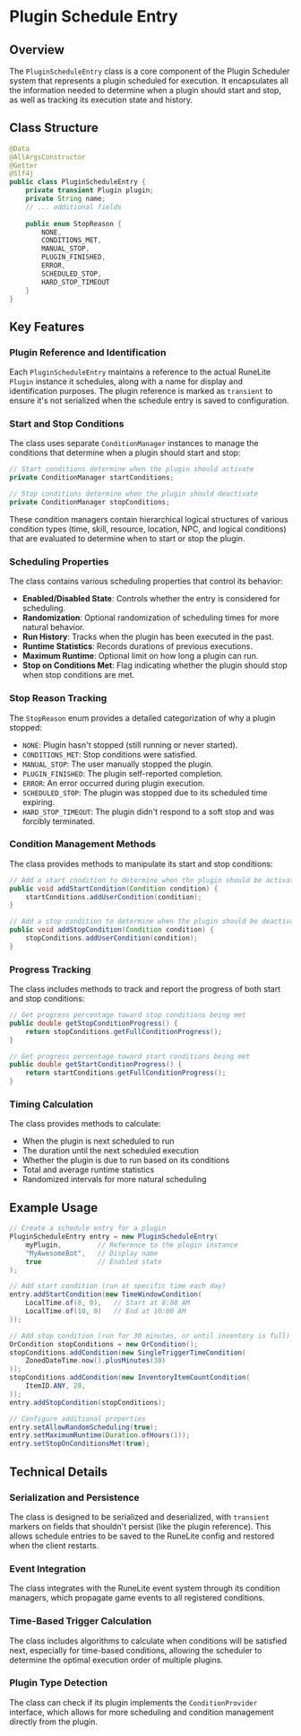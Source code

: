 # Plugin Schedule Entry

## Overview

The `PluginScheduleEntry` class is a core component of the Plugin Scheduler system that represents a plugin scheduled for execution. It encapsulates all the information needed to determine when a plugin should start and stop, as well as tracking its execution state and history.

## Class Structure

```java
@Data
@AllArgsConstructor
@Getter
@Slf4j
public class PluginScheduleEntry {
    private transient Plugin plugin;
    private String name;    
    // ... additional fields
    
    public enum StopReason {
        NONE,
        CONDITIONS_MET,
        MANUAL_STOP,
        PLUGIN_FINISHED,
        ERROR,
        SCHEDULED_STOP,
        HARD_STOP_TIMEOUT
    }
}
```

## Key Features

### Plugin Reference and Identification

Each `PluginScheduleEntry` maintains a reference to the actual RuneLite `Plugin` instance it schedules, along with a name for display and identification purposes. The plugin reference is marked as `transient` to ensure it's not serialized when the schedule entry is saved to configuration.

### Start and Stop Conditions

The class uses separate `ConditionManager` instances to manage the conditions that determine when a plugin should start and stop:

```java
// Start conditions determine when the plugin should activate
private ConditionManager startConditions;

// Stop conditions determine when the plugin should deactivate
private ConditionManager stopConditions;
```

These condition managers contain hierarchical logical structures of various condition types (time, skill, resource, location, NPC, and logical conditions) that are evaluated to determine when to start or stop the plugin.

### Scheduling Properties

The class contains various scheduling properties that control its behavior:

- **Enabled/Disabled State**: Controls whether the entry is considered for scheduling.
- **Randomization**: Optional randomization of scheduling times for more natural behavior.
- **Run History**: Tracks when the plugin has been executed in the past.
- **Runtime Statistics**: Records durations of previous executions.
- **Maximum Runtime**: Optional limit on how long a plugin can run.
- **Stop on Conditions Met**: Flag indicating whether the plugin should stop when stop conditions are met.

### Stop Reason Tracking

The `StopReason` enum provides a detailed categorization of why a plugin stopped:

- `NONE`: Plugin hasn't stopped (still running or never started).
- `CONDITIONS_MET`: Stop conditions were satisfied.
- `MANUAL_STOP`: The user manually stopped the plugin.
- `PLUGIN_FINISHED`: The plugin self-reported completion.
- `ERROR`: An error occurred during plugin execution.
- `SCHEDULED_STOP`: The plugin was stopped due to its scheduled time expiring.
- `HARD_STOP_TIMEOUT`: The plugin didn't respond to a soft stop and was forcibly terminated.

### Condition Management Methods

The class provides methods to manipulate its start and stop conditions:

```java
// Add a start condition to determine when the plugin should be activated
public void addStartCondition(Condition condition) {
    startConditions.addUserCondition(condition);
}

// Add a stop condition to determine when the plugin should be deactivated
public void addStopCondition(Condition condition) {
    stopConditions.addUserCondition(condition);
}
```

### Progress Tracking

The class includes methods to track and report the progress of both start and stop conditions:

```java
// Get progress percentage toward stop conditions being met
public double getStopConditionProgress() {
    return stopConditions.getFullConditionProgress();
}

// Get progress percentage toward start conditions being met
public double getStartConditionProgress() {
    return startConditions.getFullConditionProgress();
}
```

### Timing Calculation

The class provides methods to calculate:

- When the plugin is next scheduled to run
- The duration until the next scheduled execution
- Whether the plugin is due to run based on its conditions
- Total and average runtime statistics
- Randomized intervals for more natural scheduling

## Example Usage

```java
// Create a schedule entry for a plugin
PluginScheduleEntry entry = new PluginScheduleEntry(
    myPlugin,         // Reference to the plugin instance
    "MyAwesomeBot",   // Display name
    true              // Enabled state
);

// Add start condition (run at specific time each day)
entry.addStartCondition(new TimeWindowCondition(
    LocalTime.of(8, 0),   // Start at 8:00 AM
    LocalTime.of(10, 0)   // End at 10:00 AM
));

// Add stop condition (run for 30 minutes, or until inventory is full)
OrCondition stopConditions = new OrCondition();
stopConditions.addCondition(new SingleTriggerTimeCondition(
    ZonedDateTime.now().plusMinutes(30)
));
stopConditions.addCondition(new InventoryItemCountCondition(
    ItemID.ANY, 28, 
));
entry.addStopCondition(stopConditions);

// Configure additional properties
entry.setAllowRandomScheduling(true);
entry.setMaximumRuntime(Duration.ofHours(1));
entry.setStopOnConditionsMet(true);
```

## Technical Details

### Serialization and Persistence

The class is designed to be serialized and deserialized, with `transient` markers on fields that shouldn't persist (like the plugin reference). This allows schedule entries to be saved to the RuneLite config and restored when the client restarts.

### Event Integration

The class integrates with the RuneLite event system through its condition managers, which propagate game events to all registered conditions.

### Time-Based Trigger Calculation

The class includes algorithms to calculate when conditions will be satisfied next, especially for time-based conditions, allowing the scheduler to determine the optimal execution order of multiple plugins.

### Plugin Type Detection

The class can check if its plugin implements the `ConditionProvider` interface, which allows for more scheduling and condition management directly from the plugin.